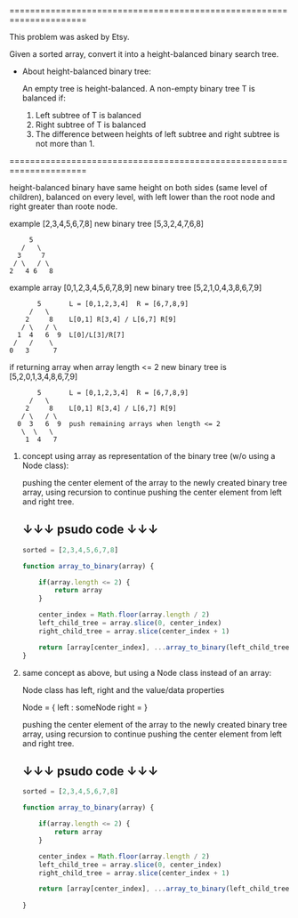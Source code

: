 =====================================================================

This problem was asked by Etsy.

Given a sorted array, convert it into a height-balanced binary search tree.


* About height-balanced binary tree:

    An empty tree is height-balanced. A non-empty binary tree T is balanced if:
    1) Left subtree of T is balanced
    2) Right subtree of T is balanced
    3) The difference between heights of left subtree and right subtree is not more than 1. 

=====================================================================

height-balanced binary have same height on both sides (same level of children), balanced on every level, with left lower than the root node and right greater than roote node.  

example [2,3,4,5,6,7,8] 
new binary tree [5,3,2,4,7,6,8]

```
     5
   /   \
  3     7   
 / \   / \
2   4 6   8
```

example array [0,1,2,3,4,5,6,7,8,9] 
new binary tree [5,2,1,0,4,3,8,6,7,9]  

```
       5       L = [0,1,2,3,4]  R = [6,7,8,9]
     /   \
    2     8    L[0,1] R[3,4] / L[6,7] R[9]
   / \   / \
  1  4   6  9  L[0]/L[3]/R[7]
 /   /    \
0   3      7
```

if returning array when array length <= 2
new binary tree is [5,2,0,1,3,4,8,6,7,9]

```
       5       L = [0,1,2,3,4]  R = [6,7,8,9]
     /   \
    2     8    L[0,1] R[3,4] / L[6,7] R[9]
   / \   / \
  0  3   6  9  push remaining arrays when length <= 2
   \  \   \
    1  4   7
```


1. concept using array as representation of the binary tree (w/o using a Node class):

    pushing the center element of the array to the newly created binary tree array, using recursion to continue pushing the center element from left and right tree.  


    ↓↓↓   psudo code   ↓↓↓
    ----------------------

    ```javascript
    sorted = [2,3,4,5,6,7,8]

    function array_to_binary(array) {

        if(array.length <= 2) {
            return array
        }

        center_index = Math.floor(array.length / 2)
        left_child_tree = array.slice(0, center_index)
        right_child_tree = array.slice(center_index + 1)

        return [array[center_index], ...array_to_binary(left_child_tree), ...array_to_binary(right_child_tree)]
    }
    ```

2. same concept as above, but using a Node class instead of an array:

    Node class has left, right and the value/data properties

    Node  = {
        left : someNode
        right = 
    }

    pushing the center element of the array to the newly created binary tree array, using recursion to continue pushing the center element from left and right tree.  

    ↓↓↓   psudo code   ↓↓↓
    ----------------------

    ```javascript
    sorted = [2,3,4,5,6,7,8]

    function array_to_binary(array) {

        if(array.length <= 2) {
            return array
        }

        center_index = Math.floor(array.length / 2)
        left_child_tree = array.slice(0, center_index)
        right_child_tree = array.slice(center_index + 1)

        return [array[center_index], ...array_to_binary(left_child_tree), ...array_to_binary(right_child_tree)]
        
    }
    ```


